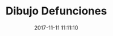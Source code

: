 ---
layout: lab-single.hbs
title: Dibujo Defunciones
skipJS: true
date: 2017-11-11 11:11:10
description: 
imgName: dibujo-defunciones
tags:
  - dataset-monitor
---